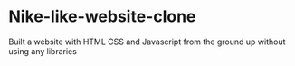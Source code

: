# Nike-like-website-clone
Built a website with HTML CSS and Javascript from the ground up without using any libraries
